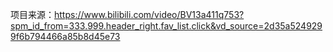 项目来源：https://www.bilibili.com/video/BV13a411q753?spm_id_from=333.999.header_right.fav_list.click&vd_source=2d35a5249299f6b794466a85b8d45e73


  
      
